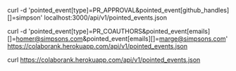 
curl -d 'pointed_event[type]=PR_APPROVAL&pointed_event[github_handles][]=simpson' localhost:3000/api/v1/pointed_events.json

curl -d 'pointed_event[type]=PR_COAUTHORS&pointed_event[emails][]=homer@simpsons.com&pointed_event[emails][]=marge@simpsons.com' https://colaborank.herokuapp.com/api/v1/pointed_events.json

curl https://colaborank.herokuapp.com/api/v1/pointed_events.json
